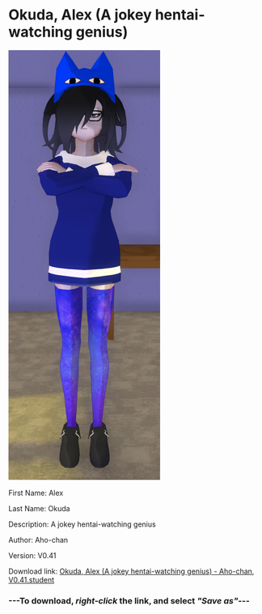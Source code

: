 # Okuda, Alex (A jokey hentai-watching genius)

<img src = "https://raw.githubusercontent.com/Arbiter1223/Daigaku-Gurashi-Custom-Students/master/Students/Files/Okuda%2C%20Alex%20(A%20jokey%20hentai-watching%20genius).png">

First Name: Alex

Last Name: Okuda

Description: A jokey hentai-watching genius

Author: Aho-chan

Version: V0.41

Download link: <a href="https://raw.githubusercontent.com/Arbiter1223/Daigaku-Gurashi-Custom-Students/master/Students/Files/Okuda%2C%20Alex%20(A%20jokey%20hentai-watching%20genius)%20-%20Aho-chan%2C%20V0.41.student">Okuda, Alex (A jokey hentai-watching genius) - Aho-chan, V0.41.student</a>

### ---**To download, _right-click_ the link, and select _"Save as"_**---
